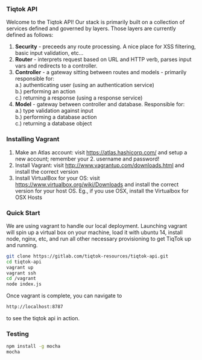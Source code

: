 ### Tiqtok API
Welcome to the Tiqtok API! Our stack is primarily built on a collection of services defined and governed by layers. Those layers are currently defined as follows:

1. <b>Security</b>  - preceeds any route processing. A nice place for XSS filtering, basic input validation, etc...
2. <b>Router</b> - interprets request based on URL and HTTP verb, parses input vars and redirects to a controller.
3. <b>Controller</b> - a gateway sitting between routes and models - primarily responsible for:  
  a.) authenticating user (using an authentication service)  
  b.) performing an action  
  c.) returning a response (using a response service)
4. <b>Model</b> - gateway between controller and database. Responsible for:  
  a.) type validation against input  
  b.) performing a database action  
  c.) returning a database object

### Installing Vagrant

1. Make an Atlas account: visit https://atlas.hashicorp.com/ and setup a new account; remember your 2. username and password!
3. Install Vagrant: visit http://www.vagrantup.com/downloads.html and install the correct version
4. Install VirtualBox for your OS: visit https://www.virtualbox.org/wiki/Downloads and install the correct version for your host OS. Eg., if you use OSX, install the Virtualbox for OSX Hosts

### Quick Start

We are using vagrant to handle our local deployment. Launching vagrant will spin up a virtual box on your machine, load it with ubuntu 14, install node, nginx, etc, and run all other necessary provisioning to get TiqTok up and running.

```bash
git clone https://gitlab.com/tiqtok-resources/tiqtok-api.git
cd tiqtok-api
vagrant up
vagrant ssh
cd /vagrant
node index.js
```

Once vagrant is complete, you can navigate to
```bash
http://localhost:8787
```
to see the tiqtok api in action.

### Testing
```bash
npm install -g mocha
mocha
```